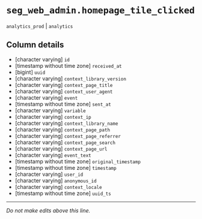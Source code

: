 # `seg_web_admin.homepage_tile_clicked`
`analytics_prod` | `analytics`

## Column details
* [character varying] `id`
* [timestamp without time zone] `received_at`
* [bigint]    `uuid`
* [character varying] `context_library_version`
* [character varying] `context_page_title`
* [character varying] `context_user_agent`
* [character varying] `event`
* [timestamp without time zone] `sent_at`
* [character varying] `variable`
* [character varying] `context_ip`
* [character varying] `context_library_name`
* [character varying] `context_page_path`
* [character varying] `context_page_referrer`
* [character varying] `context_page_search`
* [character varying] `context_page_url`
* [character varying] `event_text`
* [timestamp without time zone] `original_timestamp`
* [timestamp without time zone] `timestamp`
* [character varying] `user_id`
* [character varying] `anonymous_id`
* [character varying] `context_locale`
* [timestamp without time zone] `uuid_ts`

-------------------------------------------------------------------------------
*Do not make edits above this line.*
